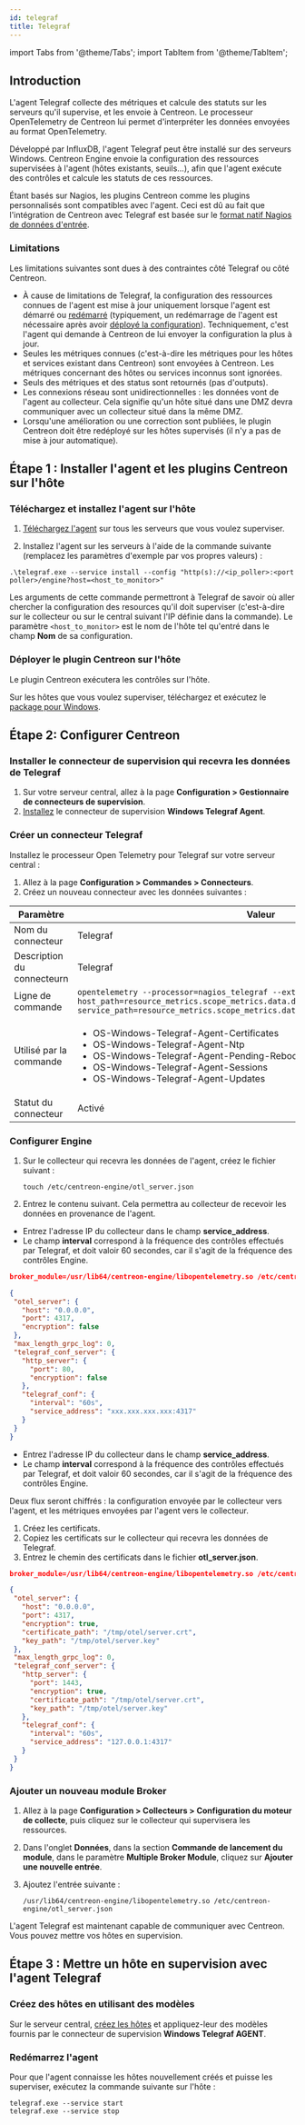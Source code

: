 ```yaml
---
id: telegraf
title: Telegraf
---
```

import Tabs from '@theme/Tabs';
import TabItem from '@theme/TabItem';

## Introduction

L'agent Telegraf collecte des métriques et calcule des statuts sur les serveurs qu'il supervise, et les envoie à Centreon. Le processeur OpenTelemetry de Centreon lui permet d'interpréter les données envoyées au format OpenTelemetry.

Développé par InfluxDB, l'agent Telegraf peut être installé sur des serveurs Windows. Centreon Engine envoie la configuration des ressources supervisées à l'agent (hôtes existants, seuils...), afin que l'agent exécute des contrôles et calcule les statuts de ces ressources.

Étant basés sur Nagios, les plugins Centreon comme les plugins personnalisés sont compatibles avec l'agent. Ceci est dû au fait que l'intégration de Centreon avec Telegraf est basée sur le [format natif Nagios de données d'entrée](https://docs.influxdata.com/telegraf/v1/data_formats/input/nagios/).

### Limitations

Les limitations suivantes sont dues à des contraintes côté Telegraf ou côté Centreon.

* À cause de limitations de Telegraf, la configuration des ressources connues de l'agent est mise à jour uniquement lorsque l'agent est démarré ou [redémarré](#reload-the-agent) (typiquement, un redémarrage de l'agent est nécessaire après avoir [déployé la configuration](/docs/monitoring/monitoring-servers/deploying-a-configuration)). Techniquement, c'est l'agent qui demande à Centreon de lui envoyer la configuration la plus à jour.
* Seules les métriques connues (c'est-à-dire les métriques pour les hôtes et services existant dans Centreon) sont envoyées à Centreon. Les métriques concernant des hôtes ou services inconnus sont ignorées.
* Seuls des métriques et des status sont retournés (pas d'outputs).
* Les connexions réseau sont unidirectionnelles : les données vont de l'agent au collecteur. Cela signifie qu'un hôte situé dans une DMZ devra communiquer avec un collecteur situé dans la même DMZ.
* Lorsqu'une amélioration ou une correction sont publiées, le plugin Centreon doit être redéployé sur les hôtes supervisés (il n'y a pas de mise à jour automatique).

## Étape 1 : Installer l'agent et les plugins Centreon sur l'hôte

### Téléchargez et installez l'agent sur l'hôte

1. [Téléchargez l'agent](https://docs.influxdata.com/telegraf/v1/install/) sur tous les serveurs que vous voulez superviser.

2. Installez l'agent sur les serveurs à l'aide de la commande suivante (remplacez les paramètres d'exemple par vos propres valeurs) :

```shell
.\telegraf.exe --service install --config "http(s)://<ip_poller>:<port poller>/engine?host=<host_to_monitor>"
```

Les arguments de cette commande permettront à Telegraf de savoir où aller chercher la configuration des resources qu'il doit superviser (c'est-à-dire sur le collecteur ou sur le central suivant l'IP définie dans la commande). Le paramètre `<host_to_monitor>` est le nom de l'hôte tel qu'entré dans le champ **Nom** de sa configuration.

### Déployer le plugin Centreon sur l'hôte

Le plugin Centreon exécutera les contrôles sur l'hôte.

<!--
<Tabs groupId="sync">
<TabItem value="Linux" label="Linux">

##### Enable our plugins repository and install plugin

This repository will provide you our packaged plugins as well as **the dependencies that are not available in the
standard distribution repositories**.

<Tabs groupId="sync">
<TabItem value="Alma / RHEL / Oracle Linux 8" label="Alma / RHEL / Oracle Linux 8">

```bash
cat >/etc/yum.repos.d/centreon-plugins.repo <<'EOF'
[centreon-plugins-stable]
name=Centreon plugins repository.
baseurl=https://packages.centreon.com/rpm-plugins/el8/stable/$basearch/
enabled=1
gpgcheck=1
gpgkey=https://yum-gpg.centreon.com/RPM-GPG-KEY-CES
module_hotfixes=1

[centreon-plugins-stable-noarch]
name=Centreon plugins repository.
baseurl=https://packages.centreon.com/rpm-plugins/el8/stable/noarch/
enabled=1
gpgcheck=1
gpgkey=https://yum-gpg.centreon.com/RPM-GPG-KEY-CES
module_hotfixes=1

[centreon-plugins-testing]
name=Centreon plugins repository. (UNSUPPORTED)
baseurl=https://packages.centreon.com/rpm-plugins/el8/testing/$basearch/
enabled=0
gpgcheck=1
gpgkey=https://yum-gpg.centreon.com/RPM-GPG-KEY-CES
module_hotfixes=1

[centreon-plugins-testing-noarch]
name=Centreon plugins repository. (UNSUPPORTED)
baseurl=https://packages.centreon.com/rpm-plugins/el8/testing/noarch/
enabled=0
gpgcheck=1
gpgkey=https://yum-gpg.centreon.com/RPM-GPG-KEY-CES
module_hotfixes=1

[centreon-plugins-unstable]
name=Centreon plugins repository. (UNSUPPORTED)
baseurl=https://packages.centreon.com/rpm-plugins/el8/unstable/$basearch/
enabled=0
gpgcheck=1
gpgkey=https://yum-gpg.centreon.com/RPM-GPG-KEY-CES
module_hotfixes=1

[centreon-plugins-unstable-noarch]
name=Centreon plugins repository. (UNSUPPORTED)
baseurl=https://packages.centreon.com/rpm-plugins/el8/unstable/noarch/
enabled=0
gpgcheck=1
gpgkey=https://yum-gpg.centreon.com/RPM-GPG-KEY-CES
module_hotfixes=1
EOF

```

Install the plugin :

```bash
dnf install -y centreon-plugin-Operatingsystems-Linux-Local.noarch
```

</TabItem>
<TabItem value="Alma / RHEL / Oracle Linux 9" label="Alma / RHEL / Oracle Linux 9">

```bash
cat >/etc/yum.repos.d/centreon-plugins.repo <<'EOF'
[centreon-plugins-stable]
name=Centreon plugins repository.
baseurl=https://packages.centreon.com/rpm-plugins/el9/stable/$basearch/
enabled=1
gpgcheck=1
gpgkey=https://yum-gpg.centreon.com/RPM-GPG-KEY-CES
module_hotfixes=1

[centreon-plugins-stable-noarch]
name=Centreon plugins repository.
baseurl=https://packages.centreon.com/rpm-plugins/el9/stable/noarch/
enabled=1
gpgcheck=1
gpgkey=https://yum-gpg.centreon.com/RPM-GPG-KEY-CES
module_hotfixes=1

[centreon-plugins-testing]
name=Centreon plugins repository. (UNSUPPORTED)
baseurl=https://packages.centreon.com/rpm-plugins/el9/testing/$basearch/
enabled=0
gpgcheck=1
gpgkey=https://yum-gpg.centreon.com/RPM-GPG-KEY-CES
module_hotfixes=1

[centreon-plugins-testing-noarch]
name=Centreon plugins repository. (UNSUPPORTED)
baseurl=https://packages.centreon.com/rpm-plugins/el9/testing/noarch/
enabled=0
gpgcheck=1
gpgkey=https://yum-gpg.centreon.com/RPM-GPG-KEY-CES
module_hotfixes=1

[centreon-plugins-unstable]
name=Centreon plugins repository. (UNSUPPORTED)
baseurl=https://packages.centreon.com/rpm-plugins/el9/unstable/$basearch/
enabled=0
gpgcheck=1
gpgkey=https://yum-gpg.centreon.com/RPM-GPG-KEY-CES
module_hotfixes=1

[centreon-plugins-unstable-noarch]
name=Centreon plugins repository. (UNSUPPORTED)
baseurl=https://packages.centreon.com/rpm-plugins/el9/unstable/noarch/
enabled=0
gpgcheck=1
gpgkey=https://yum-gpg.centreon.com/RPM-GPG-KEY-CES
module_hotfixes=1
EOF
```

Install the plugin :

```bash
dnf install -y centreon-plugin-Operatingsystems-Linux-Local.noarch
```

</TabItem>
<TabItem value="Debian 11 & 12" label="Debian 11 & 12">

```bash
wget -O- https://apt-key.centreon.com | gpg --dearmor | tee /etc/apt/trusted.gpg.d/centreon.gpg > /dev/null 2>&1
echo "deb https://packages.centreon.com/apt-plugins-stable/ $(lsb_release -sc) main" | tee /etc/apt/sources.list.d/centreon-plugins.list
apt-get update
```

Install the plugin :

```bash
apt -y install centreon-plugin-operatingsystems-linux-local
```

</TabItem>
</Tabs>

</TabItem>
<TabItem value="Windows" label="Windows">
-->

Sur les hôtes que vous voulez superviser, téléchargez et exécutez le [package pour Windows](https://github.com/centreon/centreon-nsclient-build/releases/download/20240325/centreon_plugins.exe).

<!--

</TabItem>
<Tabs>
-->

## Étape 2: Configurer Centreon

### Installer le connecteur de supervision qui recevra les données de Telegraf

1. Sur votre serveur central, allez à la page **Configuration > Gestionnaire de connecteurs de supervision**.
2. [Installez](/docs/monitoring/pluginpacks/#installing-a-monitoring-connector) le connecteur de supervision **Windows Telegraf Agent**.
<!-- For Linux hosts : Linux Telegraf AGENT-->

### Créer un connecteur Telegraf

Installez le processeur Open Telemetry pour Telegraf sur votre serveur central :

1. Allez à la page **Configuration > Commandes > Connecteurs**.
2. Créez un nouveau connecteur avec les données suivantes :

| Paramètre | Valeur|
| --------- | ---- |
| Nom du connecteur | Telegraf |
| Description du connecteurn | Telegraf |
| Ligne de commande |```opentelemetry --processor=nagios_telegraf --extractor=attributes --host_path=resource_metrics.scope_metrics.data.data_points.attributes.host --service_path=resource_metrics.scope_metrics.data.data_points.attributes.service``` |
| Utilisé par la commande |<ul><li>OS-Windows-Telegraf-Agent-Certificates</li><li>OS-Windows-Telegraf-Agent-Ntp</li><li>OS-Windows-Telegraf-Agent-Pending-Reboot</li><li>OS-Windows-Telegraf-Agent-Sessions</li><li>OS-Windows-Telegraf-Agent-Updates</li></ul>|
| Statut du connecteur | Activé |

### Configurer Engine

1. Sur le collecteur qui recevra les données de l'agent, créez le fichier suivant :

   ```shell
   touch /etc/centreon-engine/otl_server.json
   ```

2. Entrez le contenu suivant. Cela permettra au collecteur de recevoir les données en provenance de l'agent.

<Tabs groupId="sync">
<TabItem value="Flux non chiffrés" label="Flux non chiffrés">

* Entrez l'adresse IP du collecteur dans le champ **service_address**.
* Le champ **interval** correspond à la fréquence des contrôles effectués par Telegraf, et doit valoir 60 secondes, car il s'agit de la fréquence des contrôles Engine.

```json
broker_module=/usr/lib64/centreon-engine/libopentelemetry.so /etc/centreon-engine/otl_server.json

{
 "otel_server": {
   "host": "0.0.0.0",
   "port": 4317,
   "encryption": false
 },
 "max_length_grpc_log": 0,
 "telegraf_conf_server": {
   "http_server": {
     "port": 80,
     "encryption": false
   },
   "telegraf_conf": {
     "interval": "60s",
     "service_address": "xxx.xxx.xxx.xxx:4317"
   }
 }
}
```

</TabItem>
<TabItem value="Flux chiffrés" label="Flux chiffrés">

* Entrez l'adresse IP du collecteur dans le champ **service_address**.
* Le champ **interval** correspond à la fréquence des contrôles effectués par Telegraf, et doit valoir 60 secondes, car il s'agit de la fréquence des contrôles Engine.

Deux flux seront chiffrés : la configuration envoyée par le collecteur vers l'agent, et les métriques envoyées par l'agent vers le collecteur.

1. Créez les certificats.
2. Copiez les certificats sur le collecteur qui recevra les données de Telegraf.
3. Entrez le chemin des certificats dans le fichier **otl_server.json**.

```json
broker_module=/usr/lib64/centreon-engine/libopentelemetry.so /etc/centreon-engine/otl_server.json

{
 "otel_server": {
   "host": "0.0.0.0",
   "port": 4317,
   "encryption": true,
   "certificate_path": "/tmp/otel/server.crt",
   "key_path": "/tmp/otel/server.key"
 },
 "max_length_grpc_log": 0,
 "telegraf_conf_server": {
   "http_server": {
     "port": 1443,
     "encryption": true,
     "certificate_path": "/tmp/otel/server.crt",
     "key_path": "/tmp/otel/server.key"
   },
   "telegraf_conf": {
     "interval": "60s",
     "service_address": "127.0.0.1:4317"
   }
 }
}
```

</TabItem>
</Tabs>

### Ajouter un nouveau module Broker

1. Allez à la page **Configuration > Collecteurs > Configuration du moteur de collecte**, puis cliquez sur le collecteur qui supervisera les ressources.
2. Dans l'onglet **Données**, dans la section **Commande de lancement du module**, dans le paramètre **Multiple Broker Module**, cliquez sur **Ajouter une nouvelle entrée**.
3. Ajoutez l'entrée suivante :

   ```shell
   /usr/lib64/centreon-engine/libopentelemetry.so /etc/centreon-engine/otl_server.json
   ```

L'agent Telegraf est maintenant capable de communiquer avec Centreon. Vous pouvez mettre vos hôtes en supervision.

## Étape 3 : Mettre un hôte en supervision avec l'agent Telegraf

### Créez des hôtes en utilisant des modèles

Sur le serveur central, [créez les hôtes](/docs/monitoring/basic-objects/hosts) et appliquez-leur des modèles fournis par le connecteur de supervision **Windows Telegraf AGENT**.

### Redémarrez l'agent

Pour que l'agent connaisse les hôtes nouvellement créés et puisse les superviser, exécutez la commande suivante sur l'hôte :

   ```shell
   telegraf.exe --service start
   telegraf.exe --service stop
   ```
